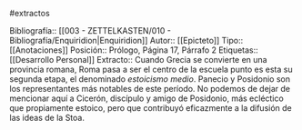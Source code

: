 #extractos 

Bibliografía:: [[003 - ZETTELKASTEN/010 - Bibliografía/Enquiridion|Enquiridion]]
Autor:: [[Epicteto]]
Tipo:: [[Anotaciones]]
Posición:: Prólogo, Página 17, Párrafo 2
Etiquetas:: [[Desarrollo Personal]]
Extracto:: Cuando Grecia se convierte en una provincia romana, Roma pasa a ser el centro de la escuela punto es esta su segunda etapa, el denominado *estoicismo medio*.
Panecio y Posidonio son los representantes más notables de este período.
No podemos de dejar de mencionar aquí a Cicerón, discípulo y amigo de Posidonio, más ecléctico que propiamente estoico, pero que contribuyó eficazmente a la difusión de las ideas de la Stoa.
